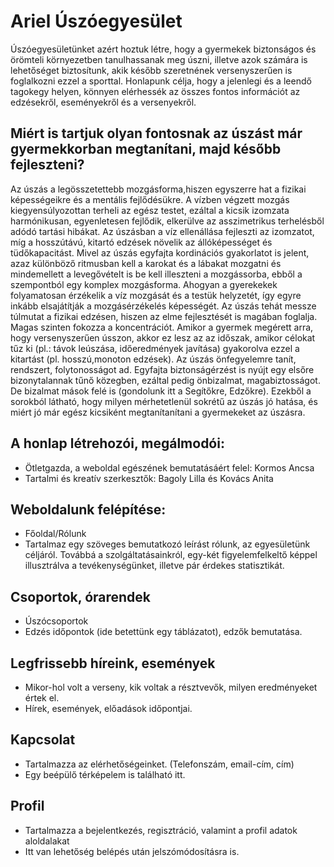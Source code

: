 # Ariel Úszóegyesület

Úszóegyesületünket azért hoztuk létre, hogy a gyermekek biztonságos és örömteli környezetben tanulhassanak meg úszni, illetve azok számára is lehetőséget biztosítunk, akik később szeretnének versenyszerűen is foglalkozni ezzel a sporttal.
Honlapunk célja, hogy a jelenlegi és a leendő tagokegy helyen, könnyen elérhessék az összes fontos információt az edzésekről, eseményekről és a versenyekről.

##  Miért is tartjuk olyan fontosnak az úszást már gyermekkorban megtanítani, majd később fejleszteni? 

Az úszás a legösszetettebb mozgásforma,hiszen egyszerre hat a fizikai képességeikre és a mentális fejlődésükre. 
A vízben végzett mozgás kiegyensúlyozottan terheli az egész testet, ezáltal a kicsik izomzata harmónikusan, egyenletesen fejlődik, elkerülve az asszimetrikus terhelésből adódó tartási hibákat. Az úszásban a víz ellenállása fejleszti az izomzatot, míg a hosszútávú, kitartó edzések növelik az állóképességet és tüdőkapacitást. Mivel az úszás egyfajta kordinációs gyakorlatot is jelent, azaz különböző ritmusban kell a karokat és a lábakat mozgatni és mindemellett a levegővételt is be kell illeszteni a mozgássorba, ebből a szempontból egy komplex mozgásforma. Ahogyan a gyerekekek folyamatosan érzékelik a víz mozgását és a testük helyzetét, így egyre inkább elsajátítják a mozgásérzékelés képességét. Az úszás tehát messze túlmutat a fizikai edzésen, hiszen az elme fejlesztését is magában foglalja. Magas szinten fokozza a koncentrációt. 
Amikor a gyermek megérett arra, hogy versenyszerűen ússzon, akkor ez lesz az az időszak, amikor célokat tűz ki (pl.: távok leúszása, időeredmények javítása) gyakorolva ezzel a kitartást (pl. hosszú,monoton edzések). Az úszás önfegyelemre tanít, rendszert, folytonosságot ad. Egyfajta biztonságérzést is nyújt egy elsőre bizonytalannak tűnő közegben, ezáltal pedig önbizalmat, magabiztosságot. De bizalmat mások felé is (gondolunk itt a Segítőkre, Edzőkre). 
Ezekből a sorokból látható, hogy milyen mérhetetlenül sokrétű az úszás jó hatása, és miért jó már egész kicsiként megtanítanítani a gyermekeket az úszásra.


## A honlap létrehozói, megálmodói:
- Ötletgazda, a weboldal egészének bemutatásáért felel: Kormos Ancsa
- Tartalmi és kreatív szerkesztők: Bagoly Lilla és Kovács Anita


## Weboldalunk felépítése:
- Főoldal/Rólunk
- Tartalmaz egy szöveges bemutatkozó leírást rólunk, az egyesületünk céljáról. Továbbá a szolgáltatásainkról, egy-két figyelemfelkeltő képpel illusztrálva a tevékenységünket, illetve pár érdekes statisztikát.

## Csoportok, órarendek
- Úszócsoportok
- Edzés időpontok (ide betettünk egy táblázatot), edzők bemutatása.
  
  
## Legfrissebb híreink, események
- Mikor-hol volt a verseny, kik voltak a résztvevők, milyen eredményeket értek el.
- Hírek, események, előadások időpontjai.


## Kapcsolat 
- Tartalmazza az elérhetőségeinket. (Telefonszám, email-cím, cím)
- Egy beépülő térképelem is található itt.

  
## Profil
- Tartalmazza a bejelentkezés, regisztráció, valamint a profil adatok aloldalakat
- Itt van lehetőség belépés után jelszómódosításra is.


  
 















